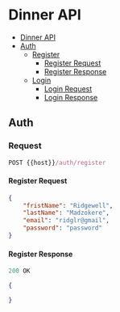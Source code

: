 #  Dinner API 
- [Dinner API ](#dinner-api)
 - [Auth](#auth)
    - [Register](#register)
        - [Register Request](#register-request)
        - [Register Response](#register-response)
    - [Login](#login)
        - [Login Request](#login-request)
        - [Login Response](#login-response)

## Auth

### Request

```js
POST {{host}}/auth/register
```

#### Register Request

```json
{
    "fristName": "Ridgewell",
    "lastName": "Madzokere",
    "email": "ridglr@gmail",
    "password": "password"
}
```

#### Register Response

```js
200 OK
```

```json
{

}